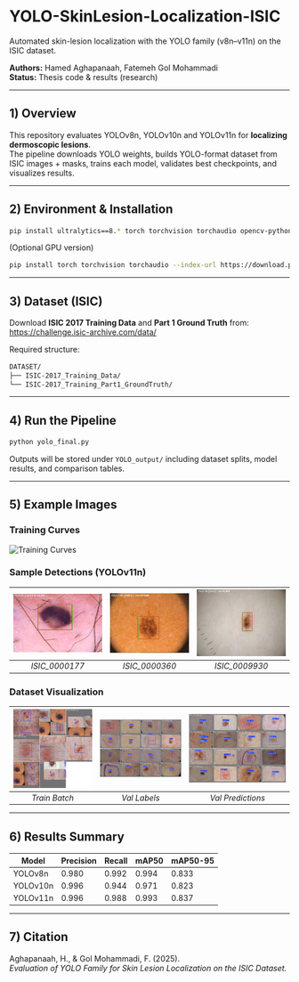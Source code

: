 # YOLO-SkinLesion-Localization-ISIC

Automated skin-lesion localization with the YOLO family (v8n–v11n) on the ISIC dataset.

**Authors:** Hamed Aghapanaah, Fatemeh Gol Mohammadi  
**Status:** Thesis code & results (research)

---

## 1) Overview
This repository evaluates YOLOv8n, YOLOv10n and YOLOv11n for **localizing dermoscopic lesions**.  
The pipeline downloads YOLO weights, builds YOLO-format dataset from ISIC images + masks, trains each model, validates best checkpoints, and visualizes results.

---

## 2) Environment & Installation
```bash
pip install ultralytics==8.* torch torchvision torchaudio opencv-python numpy pandas matplotlib tqdm
```

(Optional GPU version)
```bash
pip install torch torchvision torchaudio --index-url https://download.pytorch.org/whl/cu121
```

---

## 3) Dataset (ISIC)
Download **ISIC 2017 Training Data** and **Part 1 Ground Truth** from:
https://challenge.isic-archive.com/data/

Required structure:
```
DATASET/
├── ISIC-2017_Training_Data/
└── ISIC-2017_Training_Part1_GroundTruth/
```

---

## 4) Run the Pipeline
```bash
python yolo_final.py
```
Outputs will be stored under `YOLO_output/` including dataset splits, model results, and comparison tables.

---


## 5) Example Images

### Training Curves
![Training Curves](images/results.png)

### Sample Detections (YOLOv11n)
| ![Sample 1](ISIC_0000177.jpg) | ![Sample 2](ISIC_0000360.jpg) | ![Sample 3](ISIC_0009930.jpg) |
|:--:|:--:|:--:|
| *ISIC_0000177* | *ISIC_0000360* | *ISIC_0009930* |

### Dataset Visualization
| ![Train Batch](train_batch0.jpg) | ![Validation Labels](val_batch1_labels.jpg) | ![Validation Predictions](val_batch2_pred.jpg) |
|:--:|:--:|:--:|
| *Train Batch* | *Val Labels* | *Val Predictions* |

---

## 6) Results Summary
| Model   | Precision | Recall | mAP50 | mAP50-95 |
|----------|-----------|--------|-------|----------|
| YOLOv8n | 0.980 | 0.992 | 0.994 | 0.833 |
| YOLOv10n | 0.996 | 0.944 | 0.971 | 0.823 |
| YOLOv11n | 0.996 | 0.988 | 0.993 | 0.837 |

---

## 7) Citation
Aghapanaah, H., & Gol Mohammadi, F. (2025).  
*Evaluation of YOLO Family for Skin Lesion Localization on the ISIC Dataset.*
